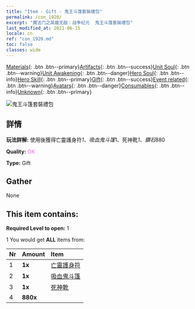 ```yaml
---
title: "Item - Gift - 鬼王斗篷套裝禮包"
permalink: /con_1920/
excerpt: "魔法门之英雄无敌：战争纪元  鬼王斗篷套裝禮包"
last_modified_at: 2021-06-15
locale: cn
ref: "con_1920.md"
toc: false
classes: wide
---
```

 [Materials](/ItemsCN/){: .btn .btn--primary}[Artifacts](/ItemsCN/Artifacts/){: .btn .btn--success}[Unit Soul](/ItemsCN/UnitSoul/){: .btn .btn--warning}[Unit Awakening](/ItemsCN/UnitAwakening/){: .btn .btn--danger}[Hero Soul](/ItemsCN/HeroSoul/){: .btn .btn--info}[Hero Skill](/ItemsCN/HeroSkill/){: .btn .btn--primary}[Gift](/ItemsCN/Gift/){: .btn .btn--success}[Event related](/ItemsCN/Events/){: .btn .btn--warning}[Avatars](/ItemsCN/Avatars/){: .btn .btn--danger}[Consumables](/ItemsCN/Consumables/){: .btn .btn--info}[Unknown](/ItemsCN/Unknown/){: .btn .btn--primary}

 ![鬼王斗篷套裝禮包](/images/t/i_907543.png)

## 詳情
 **玩法詳解:** 使用後獲得亡靈護身符*1、吸血鬼斗篷*1、死神靴*1、鑽石*880

 **Quality:** <span style="color: #DA70D6">OK</span>

 **Type:** Gift

## Gather

  None

## This item contains:

 **Required Level to open:** 1

 1 You would get **ALL** items  from:

  | Nr | Amount |     Item    |
  |:---|:-------|:------------|
  | 1 |  **1x** | [亡靈護身符](/cn/Items/art_129/) |  | 
  | 2 |  **1x** | [吸血鬼斗篷](/cn/Items/art_130/) |  | 
  | 3 |  **1x** | [死神靴](/cn/Items/art_131/) |  | 
  | 4 |  **880x** | <i class="fas fa-gem"/> |  | 
